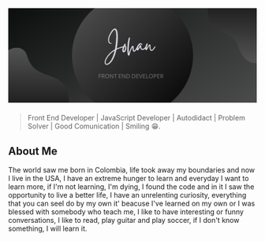 ![](assets/banner.png)
---
> Front End Developer | JavaScript Developer | Autodidact | Problem Solver | Good Comunication | Smiling 😁.

## About Me
The world saw me born in Colombia, life took away my boundaries  and now I live in the USA, I have an extreme hunger to learn and everyday I want to learn more, if I'm not learning, I'm dying, I found the code and in it I saw the opportunity to live a better life, I have an unrelenting curiosity, everything that you can seeI do by my own it' beacuse I've learned on my own or I was blessed with somebody who teach me, I like to have interesting or funny conversations, I like to read, play guitar and play soccer, if I don't know something, I will learn it.
